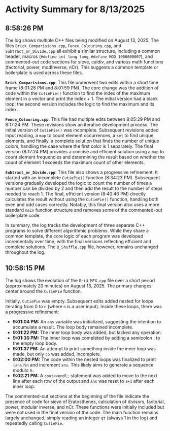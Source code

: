 # Activity Summary for 8/13/2025

## 8:58:26 PM
The log shows multiple C++ files being modified on August 13, 2025.  The files `Brick_Comparisions.cpp`, `Fence_Colouring.cpp`, and `Subtract_or_Divide.cpp` all exhibit a similar structure, including a common header, macros (`#define int long long`, `#define MOD 1000000007`), and commented-out code sections for sieve, caldiv, and various math functions (factorial, power, modInverse, nCr). This suggests a common template or boilerplate is used across these files.

**`Brick_Comparisions.cpp`**: This file underwent two edits within a short time frame (8:01:28 PM and 8:01:59 PM). The core change was the addition of code within the `CutiePie()` function to find the index of the maximum element in a vector and print the index + 1. The initial version had a blank loop; the second version includes the logic to find the maximum and its index.

**`Fence_Colouring.cpp`**: This file had multiple edits between 8:05:29 PM and 8:17:24 PM. These revisions show an iterative development process. The initial version of `CutiePie()` was incomplete. Subsequent revisions added input reading, a `map` to count element occurrences, a `set` to find unique elements, and finally, a complete solution that finds the number of unique colors, handling the case where the first color is 1 separately.  The final version (8:17:24 PM) provides a concise and efficient solution using a `map` to count element frequencies and determining the result based on whether the count of element 1 exceeds the maximum count of other elements.

**`Subtract_or_Divide.cpp`**: This file also shows a progressive refinement. It started with an incomplete `CutiePie()` function (8:34:23 PM).  Subsequent versions gradually developed the logic to count the number of times a number can be divided by 2 and then add the result to the number of steps needed to reach 1.  The final, efficient version (8:40:46 PM) directly calculates the result without using the `CutiePie()` function, handling both even and odd cases correctly. Notably, this final version also uses a more standard `main` function structure and removes some of the commented-out boilerplate code.

In summary, the log tracks the development of three separate C++ programs to solve different algorithmic problems.  While they share a common template, the core logic of each program was developed incrementally over time, with the final versions reflecting efficient and complete solutions. The `B_Shuffle.cpp` file, however, remains unchanged throughout the log.


## 10:58:15 PM
The log shows the evolution of the `Grid_MEX.cpp` file over a short period (approximately 20 minutes) on August 13, 2025.  The primary changes center around the `CutiePie` function.

Initially, `CutiePie` was empty.  Subsequent edits added nested for loops iterating from 0 to `n` (where `n` is a user input).  Inside these loops, there was a progressive refinement:

* **9:01:04 PM:** An `ans` variable was initialized, suggesting the intention to accumulate a result. The loop body remained incomplete.
* **9:01:22 PM:** The inner loop body was added, but lacked any operation.
* **9:01:30 PM:**  The inner loop was completed by adding a semicolon ; to the empty loop body.
* **9:01:37 PM:** An attempt to print something inside the inner loop was made, but only `co` was added, incomplete.
* **9:02:00 PM:** The code within the nested loops was finalized to print `(ans)%n` and increment `ans`. This likely aims to generate a sequence modulo n.
* **9:02:21 PM:** A `cout<<endl;` statement was added to move to the next line after each row of the output and `ans` was reset to `a+1` after each inner loop.

The commented-out sections at the beginning of the file indicate the presence of code for sieve of Eratosthenes, calculation of divisors, factorial, power, modular inverse, and nCr. These functions were initially included but were not used in the final version of the code.  The main function remains largely unchanged, simply reading an integer `qt` (always 1 in the log) and repeatedly calling `CutiePie`.
